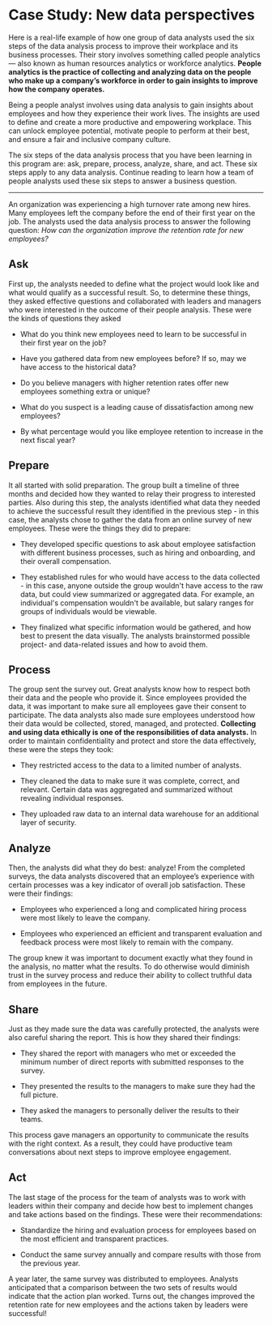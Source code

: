# Case Study: New data perspectives

Here is a real-life example of how one group of data analysts used the six steps of the data analysis process to improve their workplace and its business processes. Their story involves something called people analytics — also known as human resources analytics or workforce analytics. **People analytics is the practice of collecting and analyzing data on the people who make up a company’s workforce in order to gain insights to improve how the company operates.**

Being a people analyst involves using data analysis to gain insights about employees and how they experience their work lives. The insights are used to define and create a more productive and empowering workplace. This can unlock employee potential, motivate people to perform at their best, and ensure a fair and inclusive company culture. 

The six steps of the data analysis process that you have been learning in this program are: ask, prepare, process, analyze, share, and act. These six steps apply to any data analysis. Continue reading to learn how a team of people analysts used these six steps to answer a business question. 

****

An organization was experiencing a high turnover rate among new hires. Many employees left the company before the end of their first year on the job. The analysts used the data analysis process to answer the following question: *How can the organization improve the retention rate for new employees?* 

## Ask

First up, the analysts needed to define what the project would look like and what would qualify as a successful result. So, to determine these things, they asked effective questions and collaborated with leaders and managers who were interested in the outcome of their people analysis. These were the kinds of questions they asked

-   What do you think new employees need to learn to be successful in their first year on the job? 

-   Have you gathered data from new employees before? If so, may we have access to the historical data?

-   Do you believe managers with higher retention rates offer new employees something extra or unique?

-   What do you suspect is a leading cause of dissatisfaction among new employees?

-   By what percentage would you like employee retention to increase in the next fiscal year?

## Prepare

It all started with solid preparation. The group built a timeline of three months and decided how they wanted to relay their progress to interested parties. Also during this step, the analysts identified what data they needed to achieve the successful result they identified in the previous step - in this case, the analysts chose to gather the data from an online survey of new employees. These were the things they did to prepare:

-   They developed specific questions to ask about employee satisfaction with different business processes, such as hiring and onboarding, and their overall compensation. 

-   They established rules for who would have access to the data collected - in this case, anyone outside the group wouldn't have access to the raw data, but could view summarized or aggregated data. For example, an individual's compensation wouldn't be available, but salary ranges for groups of individuals would be viewable. 

-   They finalized what specific information would be gathered, and how best to present the data visually. The analysts brainstormed possible project- and data-related issues and how to avoid them. 

## Process

The group sent the survey out. Great analysts know how to respect both their data and the people who provide it. Since employees provided the data, it was important to make sure all employees gave their consent to participate. The data analysts also made sure employees understood how their data would be collected, stored, managed, and protected. **Collecting and using data ethically is one of the responsibilities of data analysts.** In order to maintain confidentiality and protect and store the data effectively, these were the steps they took:

-   They restricted access to the data to a limited number of analysts. 

-   They cleaned the data to make sure it was complete, correct, and relevant. Certain data was aggregated and summarized without revealing individual responses. 

-   They uploaded raw data to an internal data warehouse for an additional layer of security. 

## Analyze

Then, the analysts did what they do best: analyze! From the completed surveys, the data analysts discovered that an employee’s experience with certain processes was a key indicator of overall job satisfaction. These were their findings:

-   Employees who experienced a long and complicated hiring process were most likely to leave the company. 

-   Employees who experienced an efficient and transparent evaluation and feedback process were most likely to remain with the company. 

The group knew it was important to document exactly what they found in the analysis, no matter what the results. To do otherwise would diminish trust in the survey process and reduce their ability to collect truthful data from employees in the future. 

## Share

Just as they made sure the data was carefully protected, the analysts were also careful sharing the report. This is how they shared their findings:

-   They shared the report with managers who met or exceeded the minimum number of direct reports with submitted responses to the survey. 

-   They presented the results to the managers to make sure they had the full picture. 

-   They asked the managers to personally deliver the results to their teams. 

This process gave managers an opportunity to communicate the results with the right context. As a result, they could have productive team conversations about next steps to improve employee engagement. 

## Act

The last stage of the process for the team of analysts was to work with leaders within their company and decide how best to implement changes and take actions based on the findings. These were their recommendations: 

-   Standardize the hiring and evaluation process for employees based on the most efficient and transparent practices. 

-   Conduct the same survey annually and compare results with those from the previous year. 

A year later, the same survey was distributed to employees. Analysts anticipated that a comparison between the two sets of results would indicate that the action plan worked. Turns out, the changes improved the retention rate for new employees and the actions taken by leaders were successful! 